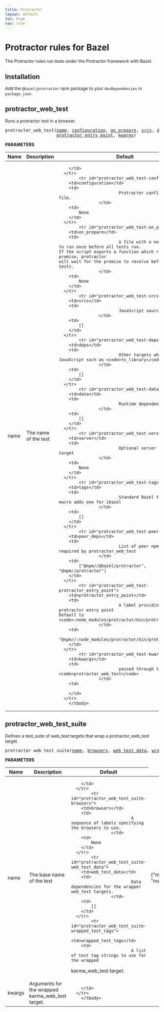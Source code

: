 ```yaml
---
title: Protractor
layout: default
toc: true
nav: rule
---
```

<!-- *********************
  DO NOT EDIT THIS FILE
  It is a generated build output from Stardoc.
  Instead you must edit the .bzl file where the rules are declared,
  or possibly a markdown file next to the .bzl file
 ********************* -->
# Protractor rules for Bazel

The Protractor rules run tests under the Protractor framework with Bazel.


## Installation

Add the <code>@bazel/protractor</code> npm package to your <code>devDependencies</code> in <code>package.json</code>.



## protractor_web_test

Runs a protractor test in a browser.

<pre>
protractor_web_test(<a href="#protractor_web_test-name">name</a>, <a href="#protractor_web_test-configuration">configuration</a>, <a href="#protractor_web_test-on_prepare">on_prepare</a>, <a href="#protractor_web_test-srcs">srcs</a>, <a href="#protractor_web_test-deps">deps</a>, <a href="#protractor_web_test-data">data</a>, <a href="#protractor_web_test-server">server</a>, <a href="#protractor_web_test-tags">tags</a>, <a href="#protractor_web_test-peer_deps">peer_deps</a>,
                    <a href="#protractor_web_test-protractor_entry_point">protractor_entry_point</a>, <a href="#protractor_web_test-kwargs">kwargs</a>)
</pre>

**PARAMETERS**

<table class="table table-params">
  <thead>
  <tr>
    <th>Name</th>
    <th>Description</th>
    <th>Default</th>
  </tr>
  </thead>
  <tbody>
            <tr id="protractor_web_test-name">
        <td>name</td>
        <td>
                            The name of the test
                    </td>
        <td>
            
        </td>
      </tr>
            <tr id="protractor_web_test-configuration">
        <td>configuration</td>
        <td>
                            Protractor configuration file.
                    </td>
        <td>
            None
        </td>
      </tr>
            <tr id="protractor_web_test-on_prepare">
        <td>on_prepare</td>
        <td>
                            A file with a node.js script to run once before all tests run.
    If the script exports a function which returns a promise, protractor
    will wait for the promise to resolve before beginning tests.
                    </td>
        <td>
            None
        </td>
      </tr>
            <tr id="protractor_web_test-srcs">
        <td>srcs</td>
        <td>
                            JavaScript source files
                    </td>
        <td>
            []
        </td>
      </tr>
            <tr id="protractor_web_test-deps">
        <td>deps</td>
        <td>
                            Other targets which produce JavaScript such as <code>ts_library</code>
                    </td>
        <td>
            []
        </td>
      </tr>
            <tr id="protractor_web_test-data">
        <td>data</td>
        <td>
                            Runtime dependencies
                    </td>
        <td>
            []
        </td>
      </tr>
            <tr id="protractor_web_test-server">
        <td>server</td>
        <td>
                            Optional server executable target
                    </td>
        <td>
            None
        </td>
      </tr>
            <tr id="protractor_web_test-tags">
        <td>tags</td>
        <td>
                            Standard Bazel tags, this macro adds one for ibazel
                    </td>
        <td>
            []
        </td>
      </tr>
            <tr id="protractor_web_test-peer_deps">
        <td>peer_deps</td>
        <td>
                            List of peer npm deps required by protractor_web_test
                    </td>
        <td>
            ["@npm//@bazel/protractor", "@npm//protractor"]
        </td>
      </tr>
            <tr id="protractor_web_test-protractor_entry_point">
        <td>protractor_entry_point</td>
        <td>
                            A label providing the protractor entry point
    Default to <code>:node_modules/protractor/bin/protractor</code>.
                    </td>
        <td>
            "@npm//:node_modules/protractor/bin/protractor"
        </td>
      </tr>
            <tr id="protractor_web_test-kwargs">
        <td>kwargs</td>
        <td>
                            passed through to <code>protractor_web_test</code>
                    </td>
        <td>
            
        </td>
      </tr>
        </tbody>
</table>



## protractor_web_test_suite

Defines a test_suite of web_test targets that wrap a protractor_web_test target.

<pre>
protractor_web_test_suite(<a href="#protractor_web_test_suite-name">name</a>, <a href="#protractor_web_test_suite-browsers">browsers</a>, <a href="#protractor_web_test_suite-web_test_data">web_test_data</a>, <a href="#protractor_web_test_suite-wrapped_test_tags">wrapped_test_tags</a>, <a href="#protractor_web_test_suite-kwargs">kwargs</a>)
</pre>

**PARAMETERS**

<table class="table table-params">
  <thead>
  <tr>
    <th>Name</th>
    <th>Description</th>
    <th>Default</th>
  </tr>
  </thead>
  <tbody>
            <tr id="protractor_web_test_suite-name">
        <td>name</td>
        <td>
                            The base name of the test
                    </td>
        <td>
            
        </td>
      </tr>
            <tr id="protractor_web_test_suite-browsers">
        <td>browsers</td>
        <td>
                            A sequence of labels specifying the browsers to use.
                    </td>
        <td>
            None
        </td>
      </tr>
            <tr id="protractor_web_test_suite-web_test_data">
        <td>web_test_data</td>
        <td>
                            Data dependencies for the wrapper web_test targets.
                    </td>
        <td>
            []
        </td>
      </tr>
            <tr id="protractor_web_test_suite-wrapped_test_tags">
        <td>wrapped_test_tags</td>
        <td>
                            A list of test tag strings to use for the wrapped
  karma_web_test target.
                    </td>
        <td>
            ["manual", "noci"]
        </td>
      </tr>
            <tr id="protractor_web_test_suite-kwargs">
        <td>kwargs</td>
        <td>
                            Arguments for the wrapped karma_web_test target.
                    </td>
        <td>
            
        </td>
      </tr>
        </tbody>
</table>


